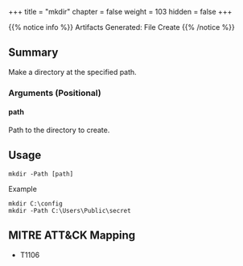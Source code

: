 +++
title = "mkdir"
chapter = false
weight = 103
hidden = false
+++

{{% notice info %}}
Artifacts Generated: File Create
{{% /notice %}}

## Summary
Make a directory at the specified path.

### Arguments (Positional)
#### path
Path to the directory to create.

## Usage
```
mkdir -Path [path]
```
Example
```
mkdir C:\config
mkdir -Path C:\Users\Public\secret
```

## MITRE ATT&CK Mapping

- T1106
